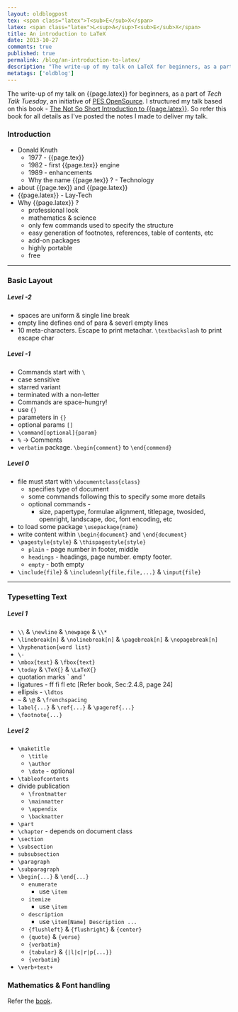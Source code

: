 ```yaml
---
layout: oldblogpost
tex: <span class="latex">T<sub>E</sub>X</span>
latex: <span class="latex">L<sup>A</sup>T<sub>E</sub>X</span>
title: An introduction to LaTeX
date: 2013-10-27
comments: true
published: true
permalink: /blog/an-introduction-to-latex/
description: "The write-up of my talk on LaTeX for beginners, as a part of Tech Talk Tuesday, an initiative of PES OpenSource"
metatags: ['oldblog']
---
```


The write-up of my talk on {{page.latex}} for beginners, as a part of *Tech Talk Tuesday*, an initiative of [PES OpenSource][1]. I structured my talk based on this book - [The Not So Short Introduction to {{page.latex}}][2]. So refer this book for all details as I've posted the notes I made to deliver my talk.

<!-- more -->

### Introduction

* Donald Knuth
    * 1977 - {{page.tex}}
    * 1982 - first {{page.tex}} engine
    * 1989 - enhancements
    * Why the name {{page.tex}} ? - Technology
* about {{page.tex}} and {{page.latex}}
* {{page.latex}} - Lay-Tech
* Why {{page.latex}} ?
    * professional look
    * mathematics & science
    * only few commands used to specify the structure
    * easy generation of footnotes, references, table of contents, etc
    * add-on packages
    * highly portable
    * free

---
### Basic Layout

##### Level -2

* spaces are uniform & single line break
* empty line defines end of para & severl empty lines
* 10 meta-characters. Escape to print metachar. `\textbackslash` to print escape char

##### Level -1

* Commands start with `\`
* case sensitive
* starred variant
* terminated with a non-letter
* Commands are space-hungry!
* use `{}`
* parameters in `{}`
* optional params `[]`
* `\command[optional]{param}`
* `%` -> Comments
* `verbatim` package. `\begin{comment}` to `\end{commend}`

##### Level 0

* file must start with `\documentclass{class}`
    * specifies type of document
    * some commands following this to specify some more details
    * optional commands -
        * size, papertype, formulae alignment, titlepage, twosided, openright, landscape, doc, font encoding, etc
* to load some package `\usepackage{name}`
* write content within `\begin{document}` and `\end{document}`
* `\pagestyle{style}` & `\thispagestyle{style}`
    * `plain` - page number in footer, middle
    * `headings` - headings, page number. empty footer.
    * `empty` - both empty
* `\include{file}` & `\includeonly{file,file,...}` & `\input{file}`

---
### Typesetting Text

##### Level 1

* `\\` & `\newline` & `\newpage` & `\\*`
* `\linebreak[n]` & `\nolinebreak[n]` & `\pagebreak[n]` & `\nopagebreak[n]`
* `\hyphenation{word list}`
* `\-`
* `\mbox{text}` & `\fbox{text}`
* `\today` & `\TeX{}` & `\LaTeX{}`
* quotation marks ` and '
* ligatures -  ff fi fl etc [Refer book, Sec:2.4.8, page 24]
* ellipsis - `\ldtos`
* `~` & `\@` & `\frenchspacing`
* `label{...}` & `\ref{...}` & `\pageref{...}`
* `\footnote{...}`

##### Level 2

* `\maketitle`
    * `\title`
    * `\author`
    * `\date` - optional
* `\tableofcontents`
* divide publication
    * `\frontmatter`
    * `\mainmatter`
    * `\appendix`
    * `\backmatter`
* `\part`
* `\chapter` - depends on document class
* `\section`
* `\subsection`
* `subsubsection`
* `\paragraph`
* `\subparagraph`
* `\begin{...}` & `\end{...}`
    * `enumerate`
        * use `\item`
    * `itemize`
        * use `\item`
    * `description`
        * use `\item[Name] Description ...`
    * `{flushleft}` & `{flushright}` & `{center}`
    * `{quote}` & `{verse}`
    * `{verbatim}`
    * `{tabular}` & `{|l|c|r|p{...}}`
    * `{verbatim}`
* `\verb+text+`

### Mathematics & Font handling

Refer the [book][2].

[1]: http://pesos.pes.edu/fb
[2]: http://tobi.oetiker.ch/lshort/lshort.pdf

